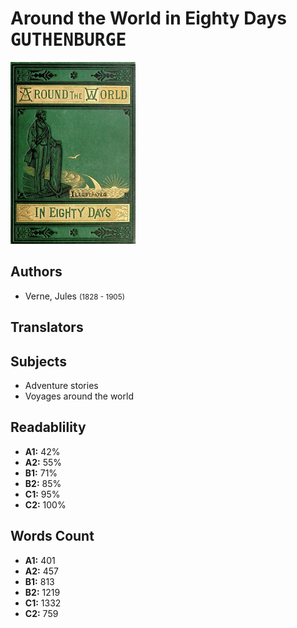 # Around the World in Eighty Days <kbd>GUTHENBURGE</kbd>

![](./cover.medium.jpg "")

## Authors


 - Verne, Jules <small>(1828 - 1905)</small>

## Translators



## Subjects


 - Adventure stories
 - Voyages around the world

## Readablility


 - **A1:** 42%
 - **A2:** 55%
 - **B1:** 71%
 - **B2:** 85%
 - **C1:** 95%
 - **C2:** 100%

## Words Count


 - **A1:** 401
 - **A2:** 457
 - **B1:** 813
 - **B2:** 1219
 - **C1:** 1332
 - **C2:** 759
